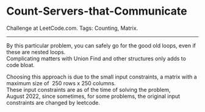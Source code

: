 # Count-Servers-that-Communicate
Challenge at LeetCode.com. Tags: Counting, Matrix.

---------------------------------------------------------------------------------------------------------------------------------------------------------------------------------
By this particular problem, you can safely go for the good old loops, even if these are nested loops.<br/>
Complicating matters with Union Find and other structures only adds to code bloat.

Choosing this approach is due to the small input constraints, a matrix with a maximum size of  250 rows x 250 columns.<br/> 
These input constraints are as of the time of solving the problem, August 2022, since sometimes, for some problems, the original input constraints are changed by leetcode.
